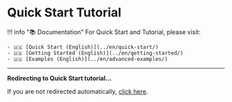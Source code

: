 # Quick Start Tutorial

!!! info "📚 Documentation"
    For Quick Start and Tutorial, please visit:
    
    - 🇺🇸 [Quick Start (English)](../en/quick-start/)
    - 🇺🇸 [Getting Started (English)](../en/getting-started/)
    - 🇺🇸 [Examples (English)](../en/advanced-examples/)

---

<script>window.location.href="../en/quick-start/";</script>

**Redirecting to Quick Start tutorial...**

If you are not redirected automatically, [click here](en/quick-start).
